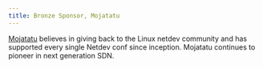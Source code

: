 ```yaml
---
title: Bronze Sponsor, Mojatatu
---
```


[Mojatatu](http://www.mojatatu.info/mojatatu) believes in giving back to the Linux netdev community and has supported every single Netdev conf since inception. Mojatatu continues to pioneer in next generation SDN.
